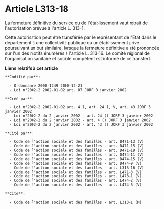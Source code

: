 # Article L313-18

La fermeture définitive du service ou de l'établissement vaut retrait de l'autorisation prévue à l'article L. 313-1.

Cette autorisation peut être transférée par le représentant de l'Etat dans le département à une collectivité publique ou un
établissement privé poursuivant un but similaire, lorsque la fermeture définitive a été prononcée sur l'un des motifs
énumérés à l'article L. 313-16. Le comité régional de l'organisation sanitaire et sociale compétent est informé de ce
transfert.

**Liens relatifs à cet article**

	**Codifié par**:

	  - Ordonnance 2000-1249 2000-12-21
	  - Loi n°2002-2 2002-01-02 art. 87 JORF 3 janvier 2002

	**Créé par**:

	  - Loi n°2002-2 2002-01-02 art. 4 I, art. 24 I, V, art. 43 JORF 3 janvier 2002
	  - Loi n°2002-2 du 2 janvier 2002 - art. 24 () JORF 3 janvier 2002
	  - Loi n°2002-2 du 2 janvier 2002 - art. 4 () JORF 3 janvier 2002
	  - Loi n°2002-2 du 2 janvier 2002 - art. 43 () JORF 3 janvier 2002

	**Cité par**:

	  - Code de l'action sociale et des familles - art. D471-13 (V)
	  - Code de l'action sociale et des familles - art. D471-15 (V)
	  - Code de l'action sociale et des familles - art. D471-19 (V)
	  - Code de l'action sociale et des familles - art. D474-11 (V)
	  - Code de l'action sociale et des familles - art. D474-15 (V)
	  - Code de l'action sociale et des familles - art. D474-9 (V)
	  - Code de l'action sociale et des familles - art. L313-16 (V)
	  - Code de l'action sociale et des familles - art. L471-3 (V)
	  - Code de l'action sociale et des familles - art. L473-1 (V)
	  - Code de l'action sociale et des familles - art. L474-2 (V)
	  - Code de l'action sociale et des familles - art. L474-6 (V)

	**Cite**:

	  - Code de l'action sociale et des familles - art. L313-1 (M)
